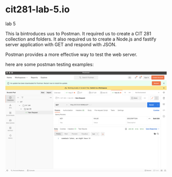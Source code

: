 # cit281-lab-5.io
lab 5

This la bintroduces uus to Postman. It required us to create a CIT 281 collection and folders. It also required us to create a Node.js and fastify server application with GET and respond with JSON.

Postman provides a more effective way to test the web server. 

here are some postman testing examples:

<img src="Unmatched.png">
